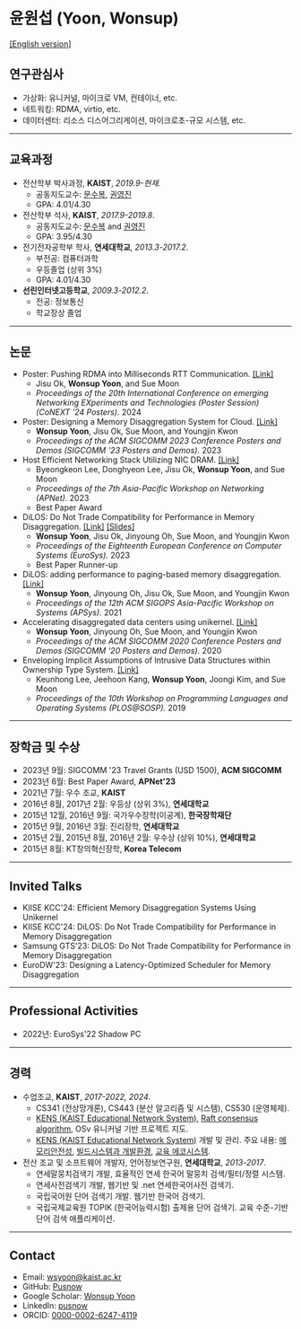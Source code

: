 # 윤원섭 (Yoon, Wonsup)

[[English version]](https://www.pusnow.com/about/)

## 연구관심사

- 가상화: 유니커널, 마이크로 VM, 컨테이너, etc.
- 네트워킹: RDMA, virtio, etc.
- 데이터센터: 리소스 디스어그리게이션, 마이크로초-규모 시스템, etc.

---

## 교육과정

<div class="avoid-page-break-inside-ul normal-print-a">

- 전산학부 박사과정, **KAIST**, *2019.9-현재*.
  - 공동지도교수: [문수복](https://an.kaist.ac.kr/~sbmoon/), [권영진](https://sites.google.com/view/yjkwon/home)
  - GPA: 4.01/4.30
- 전산학부 석사, **KAIST**, *2017.9-2019.8*.
  - 공동지도교수: [문수복](https://an.kaist.ac.kr/~sbmoon/) and [권영진](https://sites.google.com/view/yjkwon/home)
  - GPA: 3.95/4.30
- 전기전자공학부 학사, **연세대학교**, *2013.3-2017.2*.
  - 부전공: 컴퓨터과학
  - 우등졸업 (상위 3%)
  - GPA: 4.01/4.30
- **선린인터넷고등학교**, *2009.3-2012.2*.
  - 전공: 정보통신
  - 학교장상 졸업

</div>

---

## 논문

<div class="avoid-page-break-inside-ul no-print-a">

<!-- pusnow publication start -->
- Poster: Pushing RDMA into Milliseconds RTT Communication. [[Link]](https://www.pusnow.com/publication/millirdma-conextposter24/)
  - Jisu Ok, **Wonsup Yoon**, and Sue Moon
  - *Proceedings of the 20th International Conference on emerging Networking EXperiments and Technologies (Poster Session) (CoNEXT '24 Posters).* 2024
- Poster: Designing a Memory Disaggregation System for Cloud. [[Link]](https://www.pusnow.com/publication/dmdsc-sigcommposter23/)
  - **Wonsup Yoon**, Jisu Ok, Sue Moon, and Youngjin Kwon
  - *Proceedings of the ACM SIGCOMM 2023 Conference Posters and Demos (SIGCOMM '23 Posters and Demos).* 2023
- Host Efficient Networking Stack Utilizing NIC DRAM. [[Link]](https://www.pusnow.com/publication/hens-apnet23/)
  - Byeongkeon Lee, Donghyeon Lee, Jisu Ok, **Wonsup Yoon**, and Sue Moon
  - *Proceedings of the 7th Asia-Pacific Workshop on Networking (APNet).* 2023
  - Best Paper Award
- DiLOS: Do Not Trade Compatibility for Performance in Memory Disaggregation. [[Link]](https://www.pusnow.com/publication/dilos-eurosys23/) [[Slides]](https://wsyo.one/dilos/slides)
  - **Wonsup Yoon**, Jisu Ok, Jinyoung Oh, Sue Moon, and Youngjin Kwon
  - *Proceedings of the Eighteenth European Conference on Computer Systems (EuroSys).* 2023
  - Best Paper Runner-up
- DiLOS: adding performance to paging-based memory disaggregation. [[Link]](https://www.pusnow.com/publication/dilos-apsys21/)
  - **Wonsup Yoon**, Jinyoung Oh, Jisu Ok, Sue Moon, and Youngjin Kwon
  - *Proceedings of the 12th ACM SIGOPS Asia-Pacific Workshop on Systems (APSys).* 2021
- Accelerating disaggregated data centers using unikernel. [[Link]](https://www.pusnow.com/publication/dilos-sigcommposter20/)
  - **Wonsup Yoon**, Jinyoung Oh, Sue Moon, and Youngjin Kwon
  - *Proceedings of the ACM SIGCOMM 2020 Conference Posters and Demos (SIGCOMM '20 Posters and Demos).* 2020
- Enveloping Implicit Assumptions of Intrusive Data Structures within Ownership Type System. [[Link]](https://www.pusnow.com/publication/rust-intrusive-plos19/)
  - Keunhong Lee, Jeehoon Kang, **Wonsup Yoon**, Joongi Kim, and Sue Moon
  - *Proceedings of the 10th Workshop on Programming Languages and Operating Systems (PLOS@SOSP).* 2019
<!-- pusnow publication end -->

</div>

---

## 장학금 및 수상
<!-- pusnow award start -->
- 2023년 9월: SIGCOMM '23 Travel Grants (USD 1500), **ACM SIGCOMM**
- 2023년 6월: Best Paper Award, **APNet'23**
- 2021년 7월: 우수 조교, **KAIST**
- 2016년 8월, 2017년 2월: 우등상 (상위 3%), **연세대학교**
- 2015년 12월, 2016년 9월: 국가우수장학(이공계), **한국장학재단**
- 2015년 9월, 2016년 3월: 진리장학, **연세대학교**
- 2015년 2월, 2015년 8월, 2016년 2월: 우수상 (상위 10%), **연세대학교**
- 2015년 8월: KT창의혁신장학, **Korea Telecom**
<!-- pusnow award end -->

---

## Invited Talks

<!-- pusnow talk start -->
* KIISE KCC'24: Efficient Memory Disaggregation Systems Using Unikernel
* KIISE KCC'24: DiLOS: Do Not Trade Compatibility for Performance in Memory Disaggregation
* Samsung GTS'23: DiLOS: Do Not Trade Compatibility for Performance in Memory Disaggregation
* EuroDW'23: Designing a Latency-Optimized Scheduler for Memory Disaggregation
<!-- pusnow talk end -->

---

## Professional Activities

<!-- pusnow activity start -->
* 2022년: EuroSys'22 Shadow PC
<!-- pusnow activity end -->

---

## 경력

<div class="normal-print-a">

- 수업조교, **KAIST**, *2017-2022, 2024*.
  - CS341 (전상망개론),  CS443 (분산 알고리즘 및 시스템), CS530 (운영체제).
  - [KENS (KAIST Educational Network System)](https://github.com/ANLAB-KAIST/KENSv3), [Raft consensus algorithm](https://an.kaist.ac.kr/courses/2018/cs443/lab/lab-raft.html), OSv 유니커널 기반 프로젝트 지도.
  - [KENS (KAIST Educational Network System)](https://github.com/ANLAB-KAIST/KENSv3) 개발 및 관리. 주요 내용: [메모리안전성](https://pusnow.com/note/kens-renewal-part1/), [빌드시스템과 개발환경](https://pusnow.com/note/kens-renewal-part2/), [교육 에코시스템](https://pusnow.com/note/kens-renewal-part3/).
- 전산 조교 및 소프트웨어 개발자, 언어정보연구원, **연세대학교**, *2013-2017*.
  - 연세말뭉치검색기 개발, 효율적인 연세 한국어 말뭉치 검색/필터/정렬 시스템.
  - 연세사전검색기 개발, 웹기반 및 .net 연세한국어사전 검색기.
  - 국립국어원 단어 검색기 개발. 웹기반 한국어 검색기.
  - 국립국제교육원 TOPIK (한국어능력시험) 출제용 단어 검색기. 교육 수준-기반 단어 검색 애플리케이션.
  
</div>

---

<div class="avoid-page-break-inside normal-print-a">

## Contact

- Email: [wsyoon@kaist.ac.kr](mailto:wsyoon@kaist.ac.kr)
- GitHub: [Pusnow](https://github.com/Pusnow)
- Google Scholar: [Wonsup Yoon](https://scholar.google.com/citations?user=QXsLShMAAAAJ)
- LinkedIn: [pusnow](https://www.linkedin.com/in/pusnow/)
- ORCID: [0000-0002-6247-4119](https://orcid.org/0000-0002-6247-4119)

</div>
